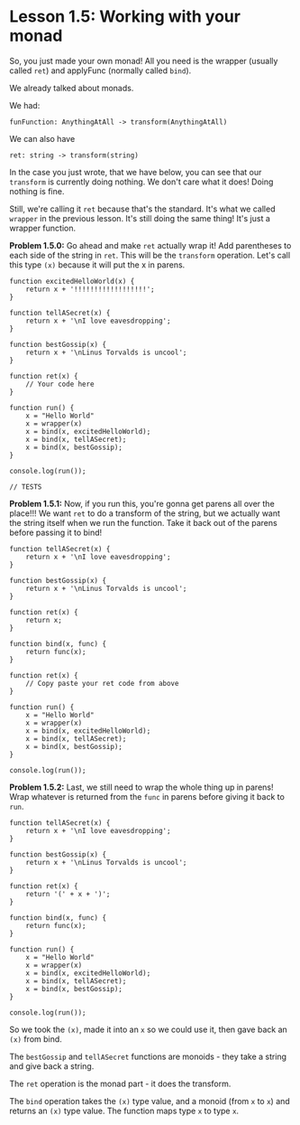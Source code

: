 # Lesson 1.5: Working with your monad 

So, you just made your own monad! All you need is the wrapper (usually called `ret`) and applyFunc (normally called `bind`). 

We already talked about monads.

We had:

```text
funFunction: AnythingAtAll -> transform(AnythingAtAll)
```

We can also have

```text
ret: string -> transform(string)
```

In the case you just wrote, that we have below, you can see that our `transform` is currently doing nothing. We don't care what it does! Doing nothing is fine.

Still, we're calling it `ret` because that's the standard. It's what we called `wrapper` in the previous lesson. It's still doing the same thing! It's just a wrapper function.

**Problem 1.5.0:** Go ahead and make `ret` actually wrap it! Add parentheses to each side of the string in `ret`. This will be the `transform` operation. Let's call this type `(x)` because it will put the x in parens.

```problem
function excitedHelloWorld(x) {
    return x + '!!!!!!!!!!!!!!!!!!';
}

function tellASecret(x) {
    return x + '\nI love eavesdropping';
}

function bestGossip(x) {
    return x + '\nLinus Torvalds is uncool';
}

function ret(x) {
    // Your code here
}

function run() {
    x = "Hello World"
    x = wrapper(x)
    x = bind(x, excitedHelloWorld);
    x = bind(x, tellASecret);
    x = bind(x, bestGossip);
}

console.log(run());

// TESTS
```

**Problem 1.5.1:** Now, if you run this, you're gonna get parens all over the place!!! We want `ret` to do a transform of the string, but we actually want the string itself when we run the function. Take it back out of the parens before passing it to bind!

```problem
function tellASecret(x) {
    return x + '\nI love eavesdropping';
}

function bestGossip(x) {
    return x + '\nLinus Torvalds is uncool';
}

function ret(x) {
    return x;
}

function bind(x, func) {
    return func(x);
}

function ret(x) {
    // Copy paste your ret code from above
}

function run() {
    x = "Hello World"
    x = wrapper(x)
    x = bind(x, excitedHelloWorld);
    x = bind(x, tellASecret);
    x = bind(x, bestGossip);
}

console.log(run());
```

**Problem 1.5.2:** Last, we still need to wrap the whole thing up in parens! Wrap whatever is returned from the `func` in parens before giving it back to `run`.

```problem
function tellASecret(x) {
    return x + '\nI love eavesdropping';
}

function bestGossip(x) {
    return x + '\nLinus Torvalds is uncool';
}

function ret(x) {
    return '(' + x + ')';
}

function bind(x, func) {
    return func(x);
}

function run() {
    x = "Hello World"
    x = wrapper(x)
    x = bind(x, excitedHelloWorld);
    x = bind(x, tellASecret);
    x = bind(x, bestGossip);
}

console.log(run());
```

So we took the `(x)`, made it into an `x` so we could use it, then gave back an
`(x)` from bind.

The `bestGossip` and `tellASecret` functions are monoids - they take a string and give back a string.

The `ret` operation is the monad part - it does the transform.

The `bind` operation takes the `(x)` type value, and a monoid (from `x` to `x`) and returns an `(x)` type value. The function maps type `x` to type `x`.

